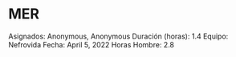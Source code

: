 # MER

Asignados: Anonymous, Anonymous
Duración (horas): 1.4
Equipo: Nefrovida
Fecha: April 5, 2022
Horas Hombre: 2.8